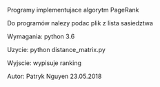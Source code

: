 Programy implementujace algorytm PageRank 

Do programów nalezy podac plik z lista sasiedztwa

Wymagania: python 3.6

Uzycie:
python distance_matrix.py <lista sasiedztwa>


Wyjscie:
wypisuje ranking 


Autor: Patryk Nguyen 23.05.2018